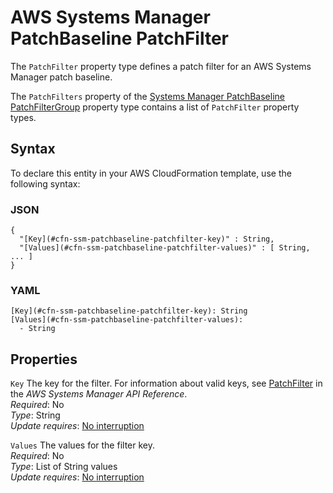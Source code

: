 # AWS Systems Manager PatchBaseline PatchFilter<a name="aws-properties-ssm-patchbaseline-patchfilter"></a>

<a name="aws-properties-ssm-patchbaseline-patchfilter-description"></a>The `PatchFilter` property type defines a patch filter for an AWS Systems Manager patch baseline\.

<a name="aws-properties-ssm-patchbaseline-patchfilter-inheritance"></a> The `PatchFilters` property of the [Systems Manager PatchBaseline PatchFilterGroup](aws-properties-ssm-patchbaseline-patchfiltergroup.md) property type contains a list of `PatchFilter` property types\. 

## Syntax<a name="aws-properties-ssm-patchbaseline-patchfilter-syntax"></a>

To declare this entity in your AWS CloudFormation template, use the following syntax:

### JSON<a name="aws-properties-ssm-patchbaseline-patchfilter-syntax.json"></a>

```
{
  "[Key](#cfn-ssm-patchbaseline-patchfilter-key)" : String,
  "[Values](#cfn-ssm-patchbaseline-patchfilter-values)" : [ String, ... ]
}
```

### YAML<a name="aws-properties-ssm-patchbaseline-patchfilter-syntax.yaml"></a>

```
[Key](#cfn-ssm-patchbaseline-patchfilter-key): String
[Values](#cfn-ssm-patchbaseline-patchfilter-values): 
  - String
```

## Properties<a name="aws-properties-ssm-patchbaseline-patchfilter-properties"></a>

`Key`  <a name="cfn-ssm-patchbaseline-patchfilter-key"></a>
The key for the filter\. For information about valid keys, see [PatchFilter](https://docs.aws.amazon.com/systems-manager/latest/APIReference/API_PatchFilter.html) in the *AWS Systems Manager API Reference*\.  
 *Required*: No  
 *Type*: String  
 *Update requires*: [No interruption](using-cfn-updating-stacks-update-behaviors.md#update-no-interrupt) 

`Values`  <a name="cfn-ssm-patchbaseline-patchfilter-values"></a>
The values for the filter key\.  
 *Required*: No  
 *Type*: List of String values  
 *Update requires*: [No interruption](using-cfn-updating-stacks-update-behaviors.md#update-no-interrupt) 